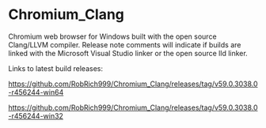 # Chromium_Clang

Chromium web browser for Windows built with the open source Clang/LLVM compiler. Release note comments will indicate if builds are linked with the Microsoft Visual Studio linker or the open source lld linker.

Links to latest build releases:

https://github.com/RobRich999/Chromium_Clang/releases/tag/v59.0.3038.0-r456244-win64

https://github.com/RobRich999/Chromium_Clang/releases/tag/v59.0.3038.0-r456244-win32

